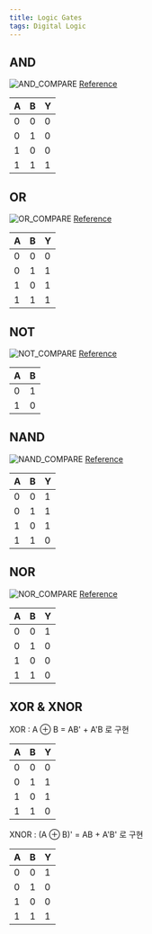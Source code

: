 ```yaml
---
title: Logic Gates
tags: Digital Logic
---
```

## AND
![AND_COMPARE](https://user-images.githubusercontent.com/60434800/147720168-66cb2216-b74c-4399-af62-d54a6ed93a58.png)
[Reference](https://www.ti.com/lit/ds/symlink/sn74ls09.pdf?ts=1640783088049&ref_url=https%253A%252F%252Fen.wikipedia.org%252F)

| A | B | Y |
|---|---|---|
| 0 | 0 | 0 |
| 0 | 1 | 0 |
| 1 | 0 | 0 |
| 1 | 1 | 1 |

## OR
![OR_COMPARE](https://user-images.githubusercontent.com/60434800/147720187-13045d72-005a-4814-9fe0-1ba28479712c.png)
[Reference](https://www.ti.com/lit/ds/symlink/sn74ls32.pdf?ts=1640831188320&ref_url=https%253A%252F%252Fen.wikipedia.org%252F)

| A | B | Y |
|---|---|---|
| 0 | 0 | 0 |
| 0 | 1 | 1 |
| 1 | 0 | 1 |
| 1 | 1 | 1 |

## NOT
![NOT_COMPARE](https://user-images.githubusercontent.com/60434800/147720196-e20039f9-6094-4f11-9a97-3972d2170a92.png)
[Reference](https://www.ti.com/lit/ds/symlink/sn74ls04.pdf?ts=1640835721752&ref_url=https%253A%252F%252Fen.wikipedia.org%252F)

| A | B |
|---|---|
| 0 | 1 |
| 1 | 0 |

## NAND
![NAND_COMPARE](https://user-images.githubusercontent.com/60434800/147720200-2dcccf0f-e523-4946-bd4f-f50c769adc7a.png)
[Reference](https://www.ti.com/lit/ds/symlink/sn54ls03.pdf?ts=1640783174878&ref_url=https%253A%252F%252Fen.wikipedia.org%252F)

| A | B | Y |
|---|---|---|
| 0 | 0 | 1 |
| 0 | 1 | 1 |
| 1 | 0 | 1 |
| 1 | 1 | 0 |

## NOR
![NOR_COMPARE](https://user-images.githubusercontent.com/60434800/147720194-bc67c8e7-d33e-4e58-9d5c-3623f394ac33.PNG)
[Reference](https://www.ti.com/lit/ds/symlink/sn74ls02.pdf?ts=1640825635069&ref_url=https%253A%252F%252Fen.wikipedia.org%252F)

| A | B | Y |
|---|---|---|
| 0 | 0 | 1 |
| 0 | 1 | 0 |
| 1 | 0 | 0 |
| 1 | 1 | 0 |

## XOR & XNOR

XOR : A ⊕ B = AB' + A'B 로 구현

| A | B | Y |
|---|---|---|
| 0 | 0 | 0 |
| 0 | 1 | 1 |
| 1 | 0 | 1 |
| 1 | 1 | 0 |

XNOR : (A ⊕ B)' = AB + A'B' 로 구현

| A | B | Y |
|---|---|---|
| 0 | 0 | 1 |
| 0 | 1 | 0 |
| 1 | 0 | 0 |
| 1 | 1 | 1 |
